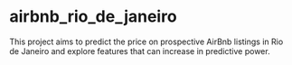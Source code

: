 # airbnb_rio_de_janeiro
This project aims to predict the price on prospective AirBnb listings in Rio de Janeiro and explore features that can increase in predictive power. 
